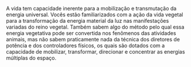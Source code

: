 ﻿A vida tem capacidade inerente para a mobilização e transmutação da energia universal. Vocês estão familiarizados com a ação da vida vegetal para a transformação da energia material da luz nas manifestações variadas do reino vegetal. Também sabem algo do método pelo qual essa energia vegetativa pode ser convertida nos fenômenos das atividades animais, mas não sabem praticamente nada da técnica dos diretores de potência e dos controladores físicos, os quais são dotados com a capacidade de mobilizar, transformar, direcionar e concentrar as energias múltiplas do espaço.
